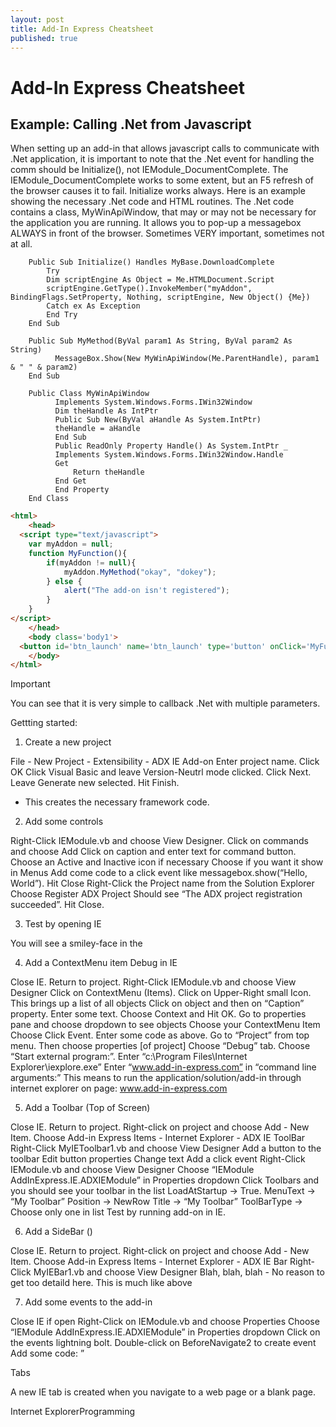 ```yaml
---
layout: post
title: Add-In Express Cheatsheet
published: true
---
```

# Add-In Express Cheatsheet

## Example: Calling .Net from Javascript

When setting up an add-in that allows javascript calls to communicate with .Net application, it is important to note that the .Net event for handling the comm should be Initialize(), not IEModule_DocumentComplete. The IEModule_DocumentComplete works to some extent, but an F5 refresh of the browser causes it to fail. Initialize works always. Here is an example showing the necessary .Net code and HTML routines. The .Net code contains a class, MyWinApiWindow, that may or may not be necessary for the application you are running. It allows you to pop-up a messagebox ALWAYS in front of the browser. Sometimes VERY important, sometimes not at all.

```VB.Net
	Public Sub Initialize() Handles MyBase.DownloadComplete
		Try
		Dim scriptEngine As Object = Me.HTMLDocument.Script
		scriptEngine.GetType().InvokeMember("myAddon", BindingFlags.SetProperty, Nothing, scriptEngine, New Object() {Me})
		Catch ex As Exception
		End Try
	End Sub

	Public Sub MyMethod(ByVal param1 As String, ByVal param2 As String)
		  MessageBox.Show(New MyWinApiWindow(Me.ParentHandle), param1 & " " & param2)
	End Sub

	Public Class MyWinApiWindow
		  Implements System.Windows.Forms.IWin32Window
		  Dim theHandle As IntPtr
		  Public Sub New(ByVal aHandle As System.IntPtr)
		  theHandle = aHandle
		  End Sub
		  Public ReadOnly Property Handle() As System.IntPtr _
		  Implements System.Windows.Forms.IWin32Window.Handle
		  Get
			  Return theHandle
		  End Get
		  End Property
	End Class
```


```HTML
<html>
    <head>
  <script type="text/javascript"> 
	var myAddon = null; 
	function MyFunction(){ 
		if(myAddon != null){ 
			myAddon.MyMethod("okay", "dokey"); 
		} else {
			alert("The add-on isn't registered"); 
		}
	}
</script>
    </head>
    <body class='body1'>
  <button id='btn_launch' name='btn_launch' type='button' onClick='MyFunction();'>Launch Button</button>
    </body>
</html>
```

Important

You can see that it is very simple to callback .Net with multiple parameters.

Gettting started:

1. Create a new project

File - New Project - Extensibility - ADX IE Add-on Enter project name. Click OK Click Visual Basic and leave Version-Neutrl mode clicked. Click Next. Leave Generate new selected. Hit Finish.

* This creates the necessary framework code.

2. Add some controls

Right-Click IEModule.vb and choose View Designer. Click on commands and choose Add Click on caption and enter text for command button. Choose an Active and Inactive icon if necessary Choose if you want it show in Menus Add come code to a click event like messagebox.show(“Hello, World”). Hit Close Right-Click the Project name from the Solution Explorer Choose Register ADX Project Should see “The ADX project registration succeeded”. Hit Close.

3. Test by opening IE

You will see a smiley-face in the

4. Add a ContextMenu item Debug in IE

Close IE. Return to project. Right-Click IEModule.vb and choose View Designer Click on ContextMenu (Items). Click on Upper-Right small Icon. This brings up a list of all objects Click on object and then on “Caption” property. Enter some text. Choose Context and Hit OK. Go to properties pane and choose dropdown to see objects Choose your ContextMenu Item Choose Click Event. Enter some code as above. Go to “Project” from top menu. Then choose properties [of project] Choose “Debug” tab. Choose “Start external program:”. Enter “c:\Program Files\Internet Explorer\iexplore.exe” Enter “www.add-in-express.com” in “command line arguments:” This means to run the application/solution/add-in through internet explorer on page: www.add-in-express.com

5. Add a Toolbar (Top of Screen)

Close IE. Return to project. Right-click on project and choose Add - New Item. Choose Add-in Express Items - Internet Explorer - ADX IE ToolBar Right-Click MyIEToolbar1.vb and choose View Designer Add a button to the toolbar Edit button properties Change text Add a click event Right-Click IEModule.vb and choose View Designer Choose “IEModule AddInExpress.IE.ADXIEModule” in Properties dropdown Click Toolbars and you should see your toolbar in the list LoadAtStartup -&gt; True. MenuText -&gt; “My Toolbar” Position -&gt; NewRow Title -&gt; “My Toolbar” ToolBarType -&gt; Choose only one in list Test by running add-on in IE.

6. Add a SideBar ()

Close IE. Return to project. Right-click on project and choose Add - New Item. Choose Add-in Express Items - Internet Explorer - ADX IE Bar Right-Click MyIEBar1.vb and choose View Designer Blah, blah, blah - No reason to get too detaild here. This is much like above

7. Add some events to the add-in

Close IE if open Right-Click on IEModule.vb and choose Properties Choose “IEModule AddInExpress.IE.ADXIEModule” in Properties dropdown Click on the events lightning bolt. Double-click on BeforeNavigate2 to create event Add some code: ”

Tabs

A new IE tab is created when you navigate to a web page or a blank page.

Internet ExplorerProgramming

